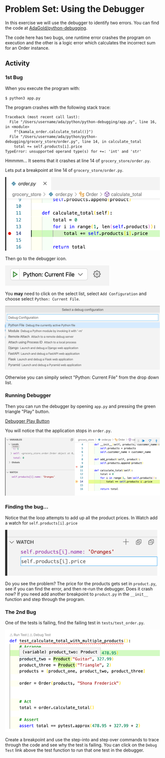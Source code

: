 # Problem Set: Using the Debugger

In this exercise we will use the debugger to identify two errors.  You can find the code at [AdaGold/python-debugging](https://github.com/AdaGold/python-debugging).

The code here has two bugs, one runtime error crashes the program on execution and the other is a logic error which calculates the incorrect sum for an Order instance.  

## Activity

### 1st Bug

When you execute the program with:

`$ python3 app.py`

The program crashes with the following stack trace:

```
Traceback (most recent call last):
  File "/Users/username/ada/python/python-debugging/app.py", line 16, in <module>
    f"{kamala_order.calculate_total()}")
  File "/Users/username/ada/python/python-debugging/grocery_store/order.py", line 14, in calculate_total
    total += self.products[i].price
TypeError: unsupported operand type(s) for +=: 'int' and 'str'
```

Hmmmm... It seems that it crashes at line 14 of `grocery_store/order.py`.

Lets put a breakpoint at line 14 of `grocery_store/order.py`.

![Visual of a breakpoint in order.py at line 14](../assets/vs-code-debugger/order-py-breakpoint.png)

Then go to the debugger icon.

![Debugger Icon](../assets/vs-code-debugger/debugger-play.png)

You **may** need to click on the select list, select `Add Configuration` and choose select `Python: Current File`.

![select debug current python file](../assets/vs-code-debugger/debug-current-python-file.png)

Otherwise you can simpily select "Python: Current File" from the drop down list.  

### Running Debugger

Then you can run the debugger by opening `app.py` and pressing the green triangle "Play" button.

[Debugger Play Button](../assets/vs-code-debugger/debugger-play.png)

You will notice that the application stops in `order.py`.

![Running Debugger](../assets/vs-code-debugger/running-debugger.png)

### Finding the bug...

Notice that the loop attempts to add up all the product prices.  In Watch add a watch for `self.products[i].price`

![Adding a watch on price](../assets/vs-code-debugger/watch-price.png)

Do you see the problem?  The price for the products gets set in `product.py`, see if you can find the error, and then re-run the debugger.  Does it crash now?  If you need add another breakpoint to `product.py` in the `__init__` function and step through the program.

### The 2nd Bug

One of the tests is failing, find the failing test in `tests/test_order.py`.  

![Failing test](../assets/vs-code-debugger/exercise-failing-test.png)

Create a breakpoint and use the step-into and step over commands to trace through the code and see why the test is failing.  You can click on the `Debug Test` link above the test function to run that one test in the debugger.

